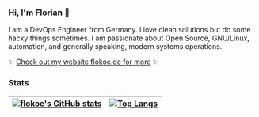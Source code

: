 ### Hi, I'm Florian 👋

I am a DevOps Engineer from Germany. I love clean solutions but do some hacky things sometimes. I am passionate about Open Source, GNU/Linux, automation, and generally speaking, modern systems operations.

✨ [Check out my website flokoe.de for more](https://www.flokoe.de/) ✨

### Stats

| [![flokoe's GitHub stats](https://github-readme-stats.vercel.app/api?username=flokoe&show=reviews&hide=stars&show_icons=true&theme=transparent&hide_border=true)](https://github.com/anuraghazra/github-readme-stats) | [![Top Langs](https://github-readme-stats.vercel.app/api/top-langs/?username=flokoe&theme=transparent&layout=compact&hide=javascript&hide_border=true)](https://github.com/anuraghazra/github-readme-stats) |
| --- | --- |
